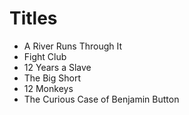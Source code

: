 # Titles

- A River Runs Through It 
- Fight Club 
- 12 Years a Slave 
- The Big Short 
- 12 Monkeys
- The Curious Case of Benjamin Button
